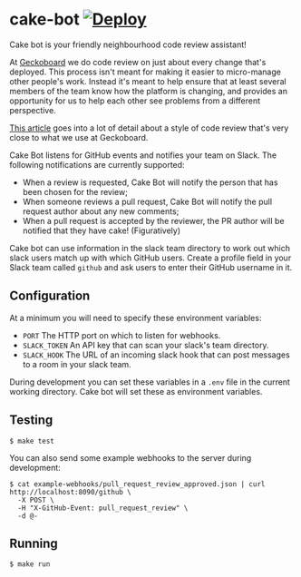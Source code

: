 # cake-bot [![Deploy](https://www.herokucdn.com/deploy/button.svg)](https://heroku.com/deploy)

Cake bot is your friendly neighbourhood code review assistant!

At [Geckoboard](https://www.geckoboard.com) we do code review on just
about every change that's deployed. This process isn't meant for making
it easier to micro-manage other people's work. Instead it's meant to
help ensure that at least several members of the team know how the
platform is changing, and provides an opportunity for us to help each
other see problems from a different perspective.

[This article](http://glen.nu/ramblings/oncodereview.php) goes into a
lot of detail about a style of code review that's very close to what we
use at Geckoboard.

Cake Bot listens for GitHub events and notifies your team on Slack. The
following notifications are currently supported:

- When a review is requested, Cake Bot will notify the person that has
  been chosen for the review;
- When someone reviews a pull request, Cake Bot will notify the pull
  request author about any new comments;
- When a pull request is accepted by the reviewer, the PR author will be
  notified that they have cake! (Figuratively)

Cake bot can use information in the slack team directory to work out
which slack users match up with which GitHub users. Create a profile
field in your Slack team called `github` and ask users to enter their
GitHub username in it.

## Configuration

At a minimum you will need to specify these environment variables:

- `PORT` The HTTP port on which to listen for webhooks.
- `SLACK_TOKEN` An API key that can scan your slack's team directory.
- `SLACK_HOOK` The URL of an incoming slack hook that can post messages
  to a room in your slack team.

During development you can set these variables in a `.env` file in the
current working directory. Cake bot will set these as environment
variables.

## Testing

```console
$ make test
```

You can also send some example webhooks to the server during development:

```console
$ cat example-webhooks/pull_request_review_approved.json | curl http://localhost:8090/github \
  -X POST \
  -H "X-GitHub-Event: pull_request_review" \
  -d @-
```

## Running

```console
$ make run
```
